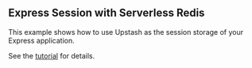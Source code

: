 ## Express Session with Serverless Redis

This example shows how to use Upstash as the session storage of your Express application.

See the [tutorial]() for details.